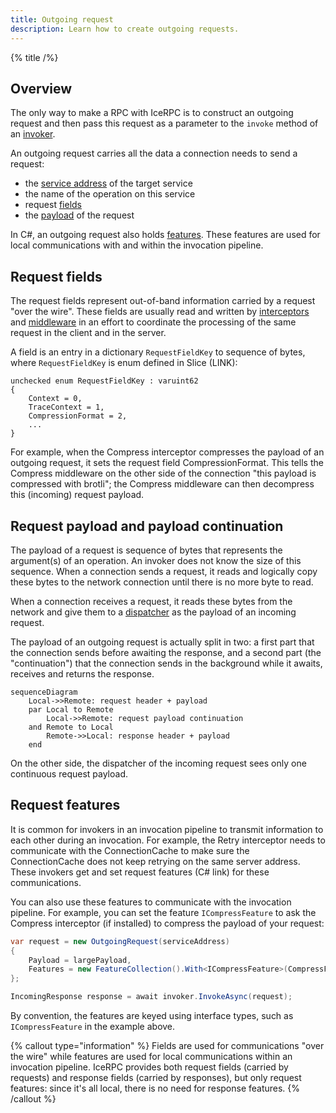 ```yaml
---
title: Outgoing request
description: Learn how to create outgoing requests.
---
```


{% title /%}

## Overview

The only way to make a RPC with IceRPC is to construct an outgoing request and then pass this request as a parameter to
the `invoke` method of an [invoker](invocation-pipeline#the-invoker-abstraction).

An outgoing request carries all the data a connection needs to send a request:
 - the [service address](service-address) of the target service
 - the name of the operation on this service
 - request [fields](#request-fields)
 - the [payload](#payload-and-payload-continuation) of the request

In C#, an outgoing request also holds [features](#request-features). These features are used for local communications
with and within the invocation pipeline.

## Request fields

The request fields represent out-of-band information carried by a request "over the wire". These fields are usually read
and written by [interceptors](interceptor) and [middleware](../dispatch/middleware) in an effort to coordinate the
processing of the same request in the client and in the server.

A field is an entry in a dictionary `RequestFieldKey` to sequence of bytes, where `RequestFieldKey` is enum defined in
Slice (LINK):
```slice
unchecked enum RequestFieldKey : varuint62
{
    Context = 0,
    TraceContext = 1,
    CompressionFormat = 2,
    ...
}
```

For example, when the Compress interceptor compresses the payload of an outgoing request, it sets the request field
CompressionFormat. This tells the Compress middleware on the other side of the connection "this payload is compressed
with brotli"; the Compress middleware can then decompress this (incoming) request payload.

## Request payload and payload continuation

The payload of a request is sequence of bytes that represents the argument(s) of an operation. An invoker does not know
the size of this sequence. When a connection sends a request, it reads and logically copy these bytes to the network
connection until there is no more byte to read.

When a connection receives a request, it reads these bytes from the network and give them to a
[dispatcher](../dispatch/dispatch-pipeline#the-dispatcher-abstraction) as the payload of an incoming request.

The payload of an outgoing request is actually split in two: a first part that the connection sends before awaiting the
response, and a second part (the "continuation") that the connection sends in the background while it awaits, receives
and returns the response.

```mermaid
sequenceDiagram
    Local->>Remote: request header + payload
    par Local to Remote
        Local->>Remote: request payload continuation
    and Remote to Local
        Remote->>Local: response header + payload
    end
```

On the other side, the dispatcher of the incoming request sees only one continuous request payload.

## Request features

It is common for invokers in an invocation pipeline to transmit information to each other during an invocation. For
example, the Retry interceptor needs to communicate with the ConnectionCache to make sure the ConnectionCache does not
keep retrying on the same server address. These invokers get and set request features (C# link) for these
communications.

You can also use these features to communicate with the invocation pipeline. For example, you can set the feature
`ICompressFeature` to ask the Compress interceptor (if installed) to compress the payload of your request:
```csharp
var request = new OutgoingRequest(serviceAddress)
{
    Payload = largePayload,
    Features = new FeatureCollection().With<ICompressFeature>(CompressFeature.Compress)
};

IncomingResponse response = await invoker.InvokeAsync(request);
```

By convention, the features are keyed using interface types, such as `ICompressFeature` in the example above.

{% callout type="information" %}
Fields are used for communications "over the wire" while features are used for local communications within an invocation
pipeline. IceRPC provides both request fields (carried by requests) and response fields (carried by responses), but
only request features: since it's all local, there is no need for response features.
{% /callout %}
